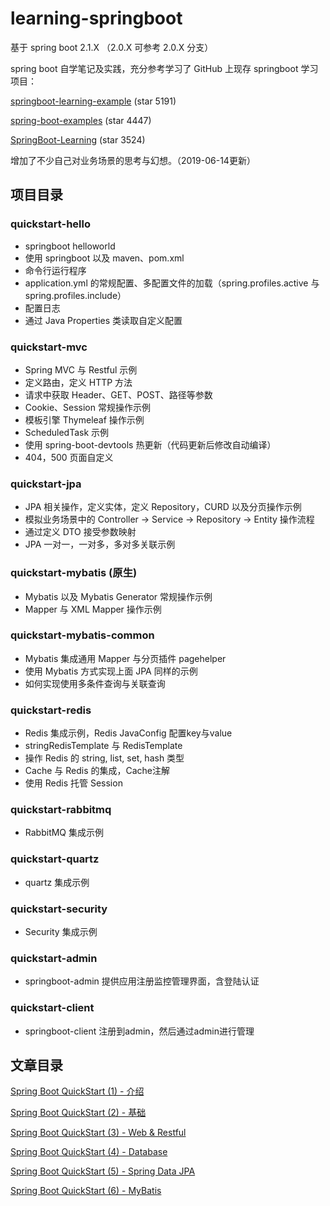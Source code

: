 # learning-springboot

基于 spring boot 2.1.X （2.0.X 可参考 2.0.X 分支）

spring boot 自学笔记及实践，充分参考学习了 GitHub 上现存 springboot 学习项目：

[springboot-learning-example](https://github.com/JeffLi1993/springboot-learning-example) (star 5191)

[spring-boot-examples](https://github.com/ityouknow/spring-boot-examples) (star 4447)

[SpringBoot-Learning](https://github.com/dyc87112/SpringBoot-Learning) (star 3524)

增加了不少自己对业务场景的思考与幻想。（2019-06-14更新）

## 项目目录

### quickstart-hello 

* springboot helloworld
* 使用 springboot 以及 maven、pom.xml
* 命令行运行程序
* application.yml 的常规配置、多配置文件的加载（spring.profiles.active 与 spring.profiles.include）
* 配置日志
* 通过 Java Properties 类读取自定义配置

### quickstart-mvc

* Spring MVC 与 Restful 示例
* 定义路由，定义 HTTP 方法
* 请求中获取 Header、GET、POST、路径等参数
* Cookie、Session 常规操作示例
* 模板引擎 Thymeleaf 操作示例
* ScheduledTask 示例
* 使用 spring-boot-devtools 热更新（代码更新后修改自动编译）
* 404，500 页面自定义

### quickstart-jpa

* JPA 相关操作，定义实体，定义 Repository，CURD 以及分页操作示例
* 模拟业务场景中的 Controller -> Service -> Repository -> Entity 操作流程
* 通过定义 DTO 接受参数映射
* JPA 一对一，一对多，多对多关联示例

### quickstart-mybatis (原生)

* Mybatis 以及 Mybatis Generator 常规操作示例
* Mapper 与 XML Mapper 操作示例

### quickstart-mybatis-common

* Mybatis 集成通用 Mapper 与分页插件 pagehelper
* 使用 Mybatis 方式实现上面 JPA 同样的示例
* 如何实现使用多条件查询与关联查询

### quickstart-redis

* Redis 集成示例，Redis JavaConfig 配置key与value
* stringRedisTemplate 与 RedisTemplate
* 操作 Redis 的 string, list, set, hash 类型
* Cache 与 Redis 的集成，Cache注解
* 使用 Redis 托管 Session

### quickstart-rabbitmq

* RabbitMQ 集成示例

### quickstart-quartz

* quartz 集成示例

### quickstart-security

* Security 集成示例

### quickstart-admin

* springboot-admin 提供应用注册监控管理界面，含登陆认证

### quickstart-client

* springboot-client 注册到admin，然后通过admin进行管理


## 文章目录

[Spring Boot QuickStart (1) - 介绍](http://www.niuchaoqun.com/14963868024588.html)

[Spring Boot QuickStart (2) - 基础](http://www.niuchaoqun.com/14968999112830.html)

[Spring Boot QuickStart (3) - Web & Restful](http://www.niuchaoqun.com/14969970515462.html)

[Spring Boot QuickStart (4) - Database](http://www.niuchaoqun.com/14988948908551.html)

[Spring Boot QuickStart (5) - Spring Data JPA](http://www.niuchaoqun.com/14982055707598.html)

[Spring Boot QuickStart (6) - MyBatis](http://www.niuchaoqun.com/14992154022184.html)

